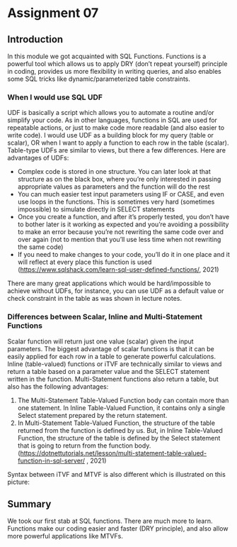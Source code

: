 # Assignment 07

## Introduction
In this module we got acquainted with SQL Functions. Functions is a powerful tool which allows us to apply DRY (don’t repeat yourself) principle in coding, provides us more flexibility in writing queries, and also enables some SQL tricks like dynamic/parameterized table constraints.


### When I would use SQL UDF
UDF is basically a script which allows you to automate a routine and/or simplify your code. As in other languages, functions in SQL are used for repeatable actions, or just to make code more readable (and also easier to write code). I would use UDF as a building block for my query (table or scalar), OR when I want to apply a function to each row in the table (scalar). Table-type UDFs are similar to views, but there a few differences. Here are advantages of UDFs:
- Complex code is stored in one structure. You can later look at that structure as on the black box, where you’re only interested in passing appropriate values as parameters and the function will do the rest
- You can much easier test input parameters using IF or CASE, and even use loops in the functions. This is sometimes very hard (sometimes impossible) to simulate directly in SELECT statements
- Once you create a function, and after it’s properly tested, you don’t have to bother later is it working as expected and you’re avoiding a possibility to make an error because you’re not rewriting the same code over and over again (not to mention that you’ll use less time when not rewriting the same code)
- If you need to make changes to your code, you’ll do it in one place and it will reflect at every place this function is used (https://www.sqlshack.com/learn-sql-user-defined-functions/, 2021)

There are many great applications which would be hard/impossible to achieve without UDFs, for instance, you can use UDF as a default value or check constraint in the table as was shown in lecture notes.

### Differences between Scalar, Inline and Multi-Statement Functions
Scalar function will return just one value (scalar) given the input parameters. The biggest advantage of scalar functions is that it can be easily applied for each row in a table to generate powerful calculations. Inline (table-valued) functions or iTVF are technically similar to views and return a table based on a parameter value and the SELECT statement written in the function. Multi-Statement functions also return a table, but also has the following advantages:
1.	The Multi-Statement Table-Valued Function body can contain more than one statement. In Inline Table-Valued Function, it contains only a single Select statement prepared by the return statement.
2.	In Multi-Statement Table-Valued Function, the structure of the table returned from the function is defined by us. But, in Inline Table-Valued Function, the structure of the table is defined by the Select statement that is going to return from the function body.
(https://dotnettutorials.net/lesson/multi-statement-table-valued-function-in-sql-server/ , 2021)

Syntax between iTVF and MTVF is also different which is illustrated on this picture:


## Summary
We took our first stab at SQL functions. There are much more to learn. Functions make our coding easier and faster (DRY principle), and also allow more powerful applications like MTVFs. 


